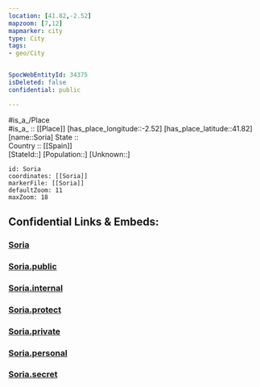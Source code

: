 ```yaml
---
location: [41.82,-2.52] 
mapzoom: [7,12] 
mapmarker: city 
type: City
tags:
- geo/City


SpocWebEntityId: 34375
isDeleted: false
confidential: public

---
```

#is_a_/Place  
#is_a_ :: [[Place]] 
[has_place_longitude::-2.52] 
[has_place_latitude::41.82] 
[name::Soria] 
State ::  
Country :: [[Spain]]  
[StateId::] 
[Population::] 
[Unknown::] 


```leaflet
id: Soria
coordinates: [[Soria]] 
markerFile: [[Soria]] 
defaultZoom: 11 
maxZoom: 18
```


## Confidential Links & Embeds: 

### [Soria](/_Standards/Earth/Continent/Europe/Europe~South/Spain/Provinces~Spain/Castilla_y_León/counties~Castillay_León/Soria.Province/cities~Soria/Soria.md) 

### [Soria.public](/_public/Earth/Continent/Europe/Europe~South/Spain/Provinces~Spain/Castilla_y_León/counties~Castillay_León/Soria.Province/cities~Soria/Soria.public.md) 

### [Soria.internal](/_internal/Earth/Continent/Europe/Europe~South/Spain/Provinces~Spain/Castilla_y_León/counties~Castillay_León/Soria.Province/cities~Soria/Soria.internal.md) 

### [Soria.protect](/_protect/Earth/Continent/Europe/Europe~South/Spain/Provinces~Spain/Castilla_y_León/counties~Castillay_León/Soria.Province/cities~Soria/Soria.protect.md) 

### [Soria.private](/_private/Earth/Continent/Europe/Europe~South/Spain/Provinces~Spain/Castilla_y_León/counties~Castillay_León/Soria.Province/cities~Soria/Soria.private.md) 

### [Soria.personal](/_personal/Earth/Continent/Europe/Europe~South/Spain/Provinces~Spain/Castilla_y_León/counties~Castillay_León/Soria.Province/cities~Soria/Soria.personal.md) 

### [Soria.secret](/_secret/Earth/Continent/Europe/Europe~South/Spain/Provinces~Spain/Castilla_y_León/counties~Castillay_León/Soria.Province/cities~Soria/Soria.secret.md)

